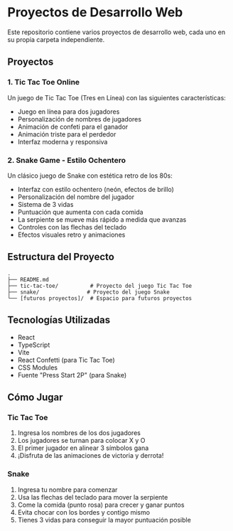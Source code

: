 # Proyectos de Desarrollo Web

Este repositorio contiene varios proyectos de desarrollo web, cada uno en su propia carpeta independiente.

## Proyectos

### 1. Tic Tac Toe Online
Un juego de Tic Tac Toe (Tres en Línea) con las siguientes características:
- Juego en línea para dos jugadores
- Personalización de nombres de jugadores
- Animación de confeti para el ganador
- Animación triste para el perdedor
- Interfaz moderna y responsiva

### 2. Snake Game - Estilo Ochentero
Un clásico juego de Snake con estética retro de los 80s:
- Interfaz con estilo ochentero (neón, efectos de brillo)
- Personalización del nombre del jugador
- Sistema de 3 vidas
- Puntuación que aumenta con cada comida
- La serpiente se mueve más rápido a medida que avanzas
- Controles con las flechas del teclado
- Efectos visuales retro y animaciones

## Estructura del Proyecto
```
.
├── README.md
├── tic-tac-toe/          # Proyecto del juego Tic Tac Toe
├── snake/               # Proyecto del juego Snake
└── [futuros proyectos]/  # Espacio para futuros proyectos
```

## Tecnologías Utilizadas
- React
- TypeScript
- Vite
- React Confetti (para Tic Tac Toe)
- CSS Modules
- Fuente "Press Start 2P" (para Snake)

## Cómo Jugar

### Tic Tac Toe
1. Ingresa los nombres de los dos jugadores
2. Los jugadores se turnan para colocar X y O
3. El primer jugador en alinear 3 símbolos gana
4. ¡Disfruta de las animaciones de victoria y derrota!

### Snake
1. Ingresa tu nombre para comenzar
2. Usa las flechas del teclado para mover la serpiente
3. Come la comida (punto rosa) para crecer y ganar puntos
4. Evita chocar con los bordes y contigo mismo
5. Tienes 3 vidas para conseguir la mayor puntuación posible 